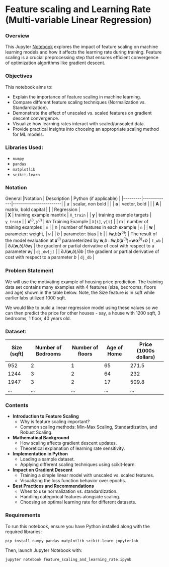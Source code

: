 # Feature scaling and Learning Rate (Multi-variable Linear Regression)
### Overview
This Jupyter [Notebook](https://github.com/tamunoWoks/feature_scaling_and_learning_rate_for_linear_regression_models/blob/main/feature_scaling_and_learning_rate.ipynb) explores the impact of feature scaling on machine learning models and how it affects the learning rate during training. Feature scaling is a crucial preprocessing step that ensures efficient convergence of optimization algorithms like gradient descent.
### Objectives
This notebook aims to:
- Explain the importance of feature scaling in machine learning.
- Compare different feature scaling techniques (Normalization vs. Standardization).
- Demonstrate the effect of unscaled vs. scaled features on gradient descent convergence.
- Visualize how learning rates interact with scaled/unscaled data.
- Provide practical insights into choosing an appropriate scaling method for ML models.
### Libraries Used:
- `numpy`
- `pandas`
- `matplotlib`
- `scikit-learn`
### Notation
General
|Notation	| Description	| Python (if applicable) |
|---------|-------------|------------------------|
| 𝑎 | scalar, non bold	| |
| 𝐚 |	vector, bold	| |
| 𝐀 |	matrix, bold capital	| |
| Regression	|	
| 𝐗 | training example maxtrix | `X_train` |
| 𝐲 |	training example targets	| `y_train` |
| 𝐱<sup>(𝑖)</sup>, 𝑦<sup>(𝑖)</sup> | 𝑖𝑡ℎ Training Example |	`X[i]`, `y[i]` |
| m	| number of training examples	| `m` |
| n	| number of features in each example | `n` |
| 𝐰 | parameter: weight, |	`w` |
| 𝑏 | parameter: bias	| `b` |
| 𝑓𝐰,𝑏(𝐱<sup>(𝑖)</sup>) | The result of the model evaluation at  𝐱<sup>(𝑖)</sup> parameterized by  𝐰,𝑏 :  𝑓𝐰,𝑏(𝐱<sup>(𝑖)</sup>)=𝐰⋅𝐱<sup>(𝑖)</sup>+𝑏 | `f_wb` |
| ∂𝐽(𝐰,𝑏)/∂𝑤𝑗 |	the gradient or partial derivative of cost with respect to a parameter  𝑤𝑗 | `dj_dw[j]` |
| ∂𝐽(𝐰,𝑏)/∂𝑏 | the gradient or partial derivative of cost with respect to a parameter  𝑏 | 	`dj_db` |
### Problem Statement
We will use the motivating example of housing price prediction. The training data set contains many examples with 4 features (size, bedrooms, floors and age) shown in the table below. Note, the Size feature is in sqft while earlier labs utilized 1000 sqft.  

We would like to build a linear regression model using these values so we can then predict the price for other houses - say, a house with 1200 sqft, 3 bedrooms, 1 floor, 40 years old.
### Dataset:
| Size (sqft) |	Number of Bedrooms	| Number of floors	| Age of Home	| Price (1000s dollars) |
|-------------|---------------------|-------------------|-------------|-----------------------|
| 952	| 2	| 1	| 65 | 271.5 |
| 1244	| 3	| 2	| 64	| 232 |
| 1947	| 3	| 2	| 17	| 509.8 |
| ...	| ...	| ...	| ...	| ... |
### Contents
- **Introduction to Feature Scaling**
  - Why is feature scaling important?
  - Common scaling methods: Min-Max Scaling, Standardization, and Robust Scaling.
- **Mathematical Background**
  - How scaling affects gradient descent updates.
  - Theoretical explanation of learning rate sensitivity.
- **Implementation in Python**
  - Loading a sample dataset.
  - Applying different scaling techniques using scikit-learn.
- **Impact on Gradient Descent**
  - Training a simple linear model with unscaled vs. scaled features.
  - Visualizing the loss function behavior over epochs.
- **Best Practices and Recommendations**
  - When to use normalization vs. standardization.
  - Handling categorical features alongside scaling.
  - Choosing an optimal learning rate for different datasets.
### Requirements
To run this notebook, ensure you have Python installed along with the required libraries:
```
pip install numpy pandas matplotlib scikit-learn jupyterlab
```
Then, launch Jupyter Notebook with:
```
jupyter notebook feature_scaling_and_learning_rate.ipynb
```
